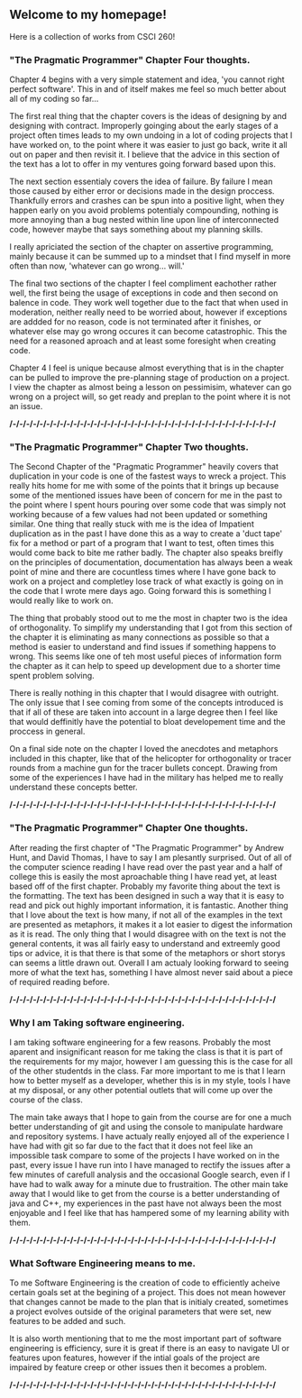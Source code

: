 ## Welcome to my homepage!

Here is a collection of works from CSCI 260!

### "The Pragmatic Programmer" Chapter Four thoughts.

Chapter 4 begins with a very simple statement and idea, 'you cannot right perfect software'.  This in and of itself makes me feel so much better about all of my coding so far...

The first real thing that the chapter covers is the ideas of designing by and designing with contract.  Improperly goinging about the early stages of a project often times leads to my own undoing in a lot of coding projects that I have worked on, to the point where it was easier to just go back, write it all out on paper and then revisit it.  I believe that the advice in this section of the text has a lot to offer in my ventures going forward based upon this.

The next section essentialy covers the idea of failure.  By failure I mean those caused by either error or decisions made in the design proccess.  Thankfully errors and crashes can be spun into a positive light, when they happen early on you avoid problems potentialy compounding, nothing is more annoying than a bug nested within line upon line of interconnected code, however maybe that says something about my planning skills.

I really apriciated the section of the chapter on assertive programming, mainly because it can be summed up to a mindset that I find myself in more often than now, 'whatever can go wrong... will.'

The final two sections of the chapter I feel compliment eachother rather well, the first being the usage of exceptions in code and then second on balence in code.  They work well together due to the fact that when used in moderation, neither really need to be worried about, however if exceptions are addded for no reason, code is not terminated after it finishes, or whatever else may go wrong occures it can become catastrophic.  This the need for a reasoned aproach and at least some foresight when creating code.

Chapter 4 I feel is unique because almost everything that is in the chapter can be pulled to improve the pre-planning stage of production on a project.  I view the chapter as almost being a lesson on pessimisim, whatever can go wrong on a project will, so get ready and preplan to the point where it is not an issue.


__/-/-/-/-/-/-/-/-/-/-/-/-/-/-/-/-/-/-/-/-/-/-/-/-/-/-/-/-/-/-/-/-/-/-/-/-/-/-/-/__


### "The Pragmatic Programmer" Chapter Two thoughts.

The Second Chapter of the "Pragmatic Programmer" heavily covers that duplication in your code is one of the fastest ways to wreck a project.  This really hits home for me with some of the points that it brings up because some of the mentioned issues have been of concern for me in the past to the point where I spent hours pouring over some code that was simply not working because of a few values had not been updated or something similar.  One thing that really stuck with me is the idea of Impatient duplication as in the past I have done this as a way to create a 'duct tape' fix for a method or part of a program that I want to test, often times this would come back to bite me rather badly.  The chapter also speaks breifly on the principles of documentation, documentation has always been a weak point of mine and there are cocuntless times where I have gone back to work on a project and completley lose track of what exactly is going on in the code that I wrote mere days ago.  Going forward this is something I would really like to work on.

The thing that probably stood out to me the most in chapter two is the idea of orthogonality.  To simplify my understanding that I got from this section of the chapter it is eliminating as many connections as possible so that a method is easier to understand and find issues if something happens to wrong.  This seems like one of teh most useful pieces of information form the chapter as it can help to speed up development due to a shorter time spent problem solving.

There is really nothing in this chapter that I would disagree with outright.  The only issue that I see coming from some of the concepts introduced is that if all of these are taken into account in a large degree then I feel like that would deffinitly have the potential to bloat developement time and the proccess in general.

On a final side note on the chapter I loved the anecdotes and metaphors included in this chapter, like that of the helicopter for orthogonality or tracer rounds from a machine gun for the tracer bullets concept.  Drawing from some of the experiences I have had in the military has helped me to really understand these concepts better.


__/-/-/-/-/-/-/-/-/-/-/-/-/-/-/-/-/-/-/-/-/-/-/-/-/-/-/-/-/-/-/-/-/-/-/-/-/-/-/-/__


### "The Pragmatic Programmer" Chapter One thoughts.

 After reading the first chapter of "The Pragmatic Programmer" by Andrew Hunt, and David Thomas, I have to say I am plesantly surprised.  Out of all of the computer science reading I have read over the past year and a half of college this is easily the most aproachable thing I have read yet, at least based off of the first chapter.  Probably my favorite thing about the text is the formatting.  The text has been designed in such a way that it is easy to read and pick out highly important information, it is fantastic.  Another thing that I love about the text is how many, if not all of the examples in the text are presented as metaphors, it makes it a lot easier to digest the information as it is read.  The only thing that I would disagree with on the text is not the general contents, it was all fairly easy to understand and extreemly good tips or advice, it is that there is that some of the metaphors or short storys can seems a little drawn out.  Overall I am actualy looking forward to seeing more of what the text has, something I have almost never said about a piece of required reading before.


__/-/-/-/-/-/-/-/-/-/-/-/-/-/-/-/-/-/-/-/-/-/-/-/-/-/-/-/-/-/-/-/-/-/-/-/-/-/-/-/__


### Why I am Taking software engineering.

I am taking software engineering for a few reasons.  Probably the most aparent and insignificant reason for me taking the class is that it is part of the requirements for my major, however I am guessing this is the case for all of the other studentds in the class.  Far more important to me is that I learn how to better myself as a developer, whether this is in my style, tools I have at my disposal, or any other potential outlets that will come up over the course of the class.

The main take aways that I hope to gain from the course are for one a much better understanding of git and using the console to manipulate hardware and repository systems. I have actualy really enjoyed all of the experience I have had with git so far due to the fact that it does not feel like an impossible task compare to some of the projects I have worked on in the past, every issue I have run into I have managed to rectify the issues after a few minutes of carefull analysis and the occasional Google search, even if I have had to walk away for a minute due to frustraition.  The other main take away that I would like to get from the course is a better understanding of java and C++, my experiences in the past have not always been the most enjoyable and I feel like that has hampered some of my learning ability with them.


__/-/-/-/-/-/-/-/-/-/-/-/-/-/-/-/-/-/-/-/-/-/-/-/-/-/-/-/-/-/-/-/-/-/-/-/-/-/-/-/__


### What Software Engineering means to me.

To me Software Engineering is the creation of code to efficiently acheive certain goals set at the begining of a project.  This does not mean however that changes cannot be made to the plan that is initialy created, sometimes a project evolves outside of the original parameters that were set, new features to be added and such.

It is also worth mentioning that to me the most important part of software engineering is efficiency, sure it is great if there is an easy to navigate UI or features upon features, however if the intial goals of the project are impaired by feature creep or other issues then it becomes a problem.


__/-/-/-/-/-/-/-/-/-/-/-/-/-/-/-/-/-/-/-/-/-/-/-/-/-/-/-/-/-/-/-/-/-/-/-/-/-/-/-/__
